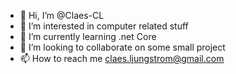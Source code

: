 - 👋 Hi, I’m @Claes-CL
- 👀 I’m interested in computer related stuff
- 🌱 I’m currently learning .net Core
- 💞️ I’m looking to collaborate on some small project
- 📫 How to reach me claes.ljungstrom@gmail.com

